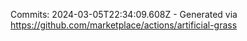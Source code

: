 Commits: 2024-03-05T22:34:09.608Z - Generated via https://github.com/marketplace/actions/artificial-grass
<br>
